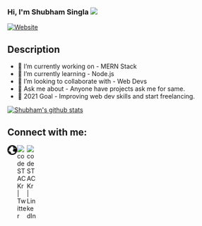 
### Hi, I'm Shubham Singla <img src="https://media.giphy.com/media/hvRJCLFzcasrR4ia7z/giphy.gif" width="25px">
[![Website](https://img.shields.io/badge/Text-Text-green?style=flat-square)](https://google.com)
## Description
- 🔭 I’m currently working on - MERN Stack
- 🌱 I’m currently learning - Node.js
- 👯 I’m looking to collaborate with - Web Devs
- 💬 Ask me about - Anyone have projects ask me for same.
- 🥅 2021 Goal - Improving web dev skills and start freelancing.
<!-- ❔❔❔❔ means username in below README.md -->
<!-- Also feel free to update second URL to any URL -->
[![Shubham's github stats](https://github-readme-stats.vercel.app/api?username=shubham-singla525&count_private=true&include_all_commits=true&theme=radical)](https://google.com)
## Connect with me:
[<img align="left" alt="codeSTACKr.com" width="22px" src="https://raw.githubusercontent.com/iconic/open-iconic/master/svg/globe.svg" />][website]
[<img align="left" alt="codeSTACKr | Twitter" width="22px" src="https://cdn.jsdelivr.net/npm/simple-icons@v3/icons/twitter.svg" />][twitter]
[<img align="left" alt="codeSTACKr | LinkedIn" width="22px" src="https://cdn.jsdelivr.net/npm/simple-icons@v3/icons/linkedin.svg" />][linkedin]
<br />
<!-- Optional if you have blogs -->

[website]: https://shubham-singla525.github.io/livewebsite/
[twitter]: https://twitter.com/Shubham63810
[linkedin]: https://www.linkedin.com/in/shubham-singla-55586919b/
